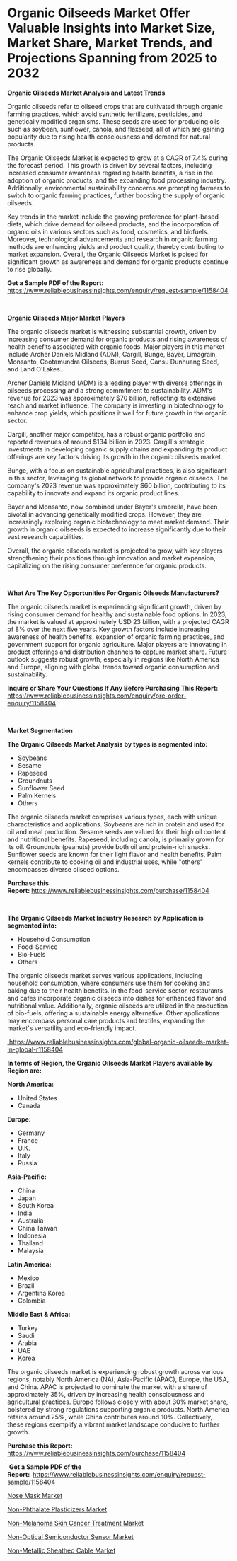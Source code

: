 <p><h1>Organic Oilseeds Market Offer Valuable Insights into Market Size, Market Share, Market Trends, and Projections Spanning from 2025 to 2032</h1></p><p><strong>Organic Oilseeds Market Analysis and Latest Trends</strong></p>
<p><p>Organic oilseeds refer to oilseed crops that are cultivated through organic farming practices, which avoid synthetic fertilizers, pesticides, and genetically modified organisms. These seeds are used for producing oils such as soybean, sunflower, canola, and flaxseed, all of which are gaining popularity due to rising health consciousness and demand for natural products.</p><p>The Organic Oilseeds Market is expected to grow at a CAGR of 7.4% during the forecast period. This growth is driven by several factors, including increased consumer awareness regarding health benefits, a rise in the adoption of organic products, and the expanding food processing industry. Additionally, environmental sustainability concerns are prompting farmers to switch to organic farming practices, further boosting the supply of organic oilseeds.</p><p>Key trends in the market include the growing preference for plant-based diets, which drive demand for oilseed products, and the incorporation of organic oils in various sectors such as food, cosmetics, and biofuels. Moreover, technological advancements and research in organic farming methods are enhancing yields and product quality, thereby contributing to market expansion. Overall, the Organic Oilseeds Market is poised for significant growth as awareness and demand for organic products continue to rise globally.</p></p>
<p><strong>Get a Sample PDF of the Report:&nbsp;</strong> <a href="https://www.reliablebusinessinsights.com/enquiry/request-sample/1158404?utm_campaign=96&utm_medium=2&utm_source=Github&utm_content=ia&utm_term=21032025&utm_id=organic-oilseeds">https://www.reliablebusinessinsights.com/enquiry/request-sample/1158404</a></p>
<p>&nbsp;</p>
<p><strong>Organic Oilseeds Major Market Players</strong></p>
<p><p>The organic oilseeds market is witnessing substantial growth, driven by increasing consumer demand for organic products and rising awareness of health benefits associated with organic foods. Major players in this market include Archer Daniels Midland (ADM), Cargill, Bunge, Bayer, Limagrain, Monsanto, Cootamundra Oilseeds, Burrus Seed, Gansu Dunhuang Seed, and Land O'Lakes.</p><p>Archer Daniels Midland (ADM) is a leading player with diverse offerings in oilseeds processing and a strong commitment to sustainability. ADM's revenue for 2023 was approximately $70 billion, reflecting its extensive reach and market influence. The company is investing in biotechnology to enhance crop yields, which positions it well for future growth in the organic sector.</p><p>Cargill, another major competitor, has a robust organic portfolio and reported revenues of around $134 billion in 2023. Cargill's strategic investments in developing organic supply chains and expanding its product offerings are key factors driving its growth in the organic oilseeds market.</p><p>Bunge, with a focus on sustainable agricultural practices, is also significant in this sector, leveraging its global network to provide organic oilseeds. The company's 2023 revenue was approximately $60 billion, contributing to its capability to innovate and expand its organic product lines.</p><p>Bayer and Monsanto, now combined under Bayer's umbrella, have been pivotal in advancing genetically modified crops. However, they are increasingly exploring organic biotechnology to meet market demand. Their growth in organic oilseeds is expected to increase significantly due to their vast research capabilities.</p><p>Overall, the organic oilseeds market is projected to grow, with key players strengthening their positions through innovation and market expansion, capitalizing on the rising consumer preference for organic products.</p></p>
<p>&nbsp;</p>
<p><strong>What Are The Key Opportunities For Organic Oilseeds Manufacturers?</strong></p>
<p><p>The organic oilseeds market is experiencing significant growth, driven by rising consumer demand for healthy and sustainable food options. In 2023, the market is valued at approximately USD 23 billion, with a projected CAGR of 8% over the next five years. Key growth factors include increasing awareness of health benefits, expansion of organic farming practices, and government support for organic agriculture. Major players are innovating in product offerings and distribution channels to capture market share. Future outlook suggests robust growth, especially in regions like North America and Europe, aligning with global trends toward organic consumption and sustainability.</p></p>
<p><strong>Inquire or Share Your Questions If Any Before Purchasing This Report:</strong> <a href="https://www.reliablebusinessinsights.com/enquiry/pre-order-enquiry/1158404?utm_campaign=96&utm_medium=2&utm_source=Github&utm_content=ia&utm_term=21032025&utm_id=organic-oilseeds">https://www.reliablebusinessinsights.com/enquiry/pre-order-enquiry/1158404</a></p>
<p>&nbsp;</p>
<p><strong>Market Segmentation</strong></p>
<p><strong>The Organic Oilseeds Market Analysis by types is segmented into:</strong></p>
<p><ul><li>Soybeans</li><li>Sesame</li><li>Rapeseed</li><li>Groundnuts</li><li>Sunflower Seed</li><li>Palm Kernels</li><li>Others</li></ul></p>
<p><p>The organic oilseeds market comprises various types, each with unique characteristics and applications. Soybeans are rich in protein and used for oil and meal production. Sesame seeds are valued for their high oil content and nutritional benefits. Rapeseed, including canola, is primarily grown for its oil. Groundnuts (peanuts) provide both oil and protein-rich snacks. Sunflower seeds are known for their light flavor and health benefits. Palm kernels contribute to cooking oil and industrial uses, while "others" encompasses diverse oilseed options.</p></p>
<p><strong>Purchase this Report:&nbsp;</strong><a href="https://www.reliablebusinessinsights.com/purchase/1158404?utm_campaign=96&utm_medium=2&utm_source=Github&utm_content=ia&utm_term=21032025&utm_id=organic-oilseeds">https://www.reliablebusinessinsights.com/purchase/1158404</a></p>
<p>&nbsp;</p>
<p><strong>The Organic Oilseeds Market Industry Research by Application is segmented into:</strong></p>
<p><ul><li>Household Consumption</li><li>Food-Service</li><li>Bio-Fuels</li><li>Others</li></ul></p>
<p><p>The organic oilseeds market serves various applications, including household consumption, where consumers use them for cooking and baking due to their health benefits. In the food-service sector, restaurants and cafes incorporate organic oilseeds into dishes for enhanced flavor and nutritional value. Additionally, organic oilseeds are utilized in the production of bio-fuels, offering a sustainable energy alternative. Other applications may encompass personal care products and textiles, expanding the market's versatility and eco-friendly impact.</p></p>
<p><a href="https://www.reliablebusinessinsights.com/global-organic-oilseeds-market-in-global-r1158404?utm_campaign=96&utm_medium=2&utm_source=Github&utm_content=ia&utm_term=21032025&utm_id=organic-oilseeds">&nbsp;https://www.reliablebusinessinsights.com/global-organic-oilseeds-market-in-global-r1158404</a></p>
<p><strong>In terms of Region, the Organic Oilseeds Market Players available by Region are:</strong></p>
<p>
    <p> <strong> North America: </strong>
        <ul>
            <li>United States</li>
            <li>Canada</li>
        </ul>
        </p> 
    <p> <strong> Europe: </strong>
        <ul>
            <li>Germany</li>
            <li>France</li>
            <li>U.K.</li>
            <li>Italy</li>
            <li>Russia</li>
        </ul>
        </p> 
    <p> <strong> Asia-Pacific: </strong>
        <ul>
            <li>China</li>
            <li>Japan</li>
            <li>South Korea</li>
            <li>India</li>
            <li>Australia</li>
            <li>China Taiwan</li>
            <li>Indonesia</li>
            <li>Thailand</li>
            <li>Malaysia</li>
        </ul>
        </p> 
    <p> <strong> Latin America: </strong>
        <ul>
            <li>Mexico</li>
            <li>Brazil</li>
            <li>Argentina Korea</li>
            <li>Colombia</li>
        </ul>
        </p> 
    <p> <strong> Middle East & Africa: </strong>
        <ul>
            <li>Turkey</li>
            <li>Saudi</li>
            <li>Arabia</li>
            <li>UAE</li>
            <li>Korea</li>
        </ul>
    </p>
    </p>
<p><p>The organic oilseeds market is experiencing robust growth across various regions, notably North America (NA), Asia-Pacific (APAC), Europe, the USA, and China. APAC is projected to dominate the market with a share of approximately 35%, driven by increasing health consciousness and agricultural practices. Europe follows closely with about 30% market share, bolstered by strong regulations supporting organic products. North America retains around 25%, while China contributes around 10%. Collectively, these regions exemplify a vibrant market landscape conducive to further growth.</p></p>
<p><strong>Purchase this Report: </strong><a href="https://www.reliablebusinessinsights.com/purchase/1158404?utm_campaign=96&utm_medium=2&utm_source=Github&utm_content=ia&utm_term=21032025&utm_id=organic-oilseeds">https://www.reliablebusinessinsights.com/purchase/1158404</a></p>
<p>&nbsp;<strong>Get a Sample PDF of the Report:&nbsp;&nbsp;</strong><a href="https://www.reliablebusinessinsights.com/enquiry/request-sample/1158404?utm_campaign=96&utm_medium=2&utm_source=Github&utm_content=ia&utm_term=21032025&utm_id=organic-oilseeds">https://www.reliablebusinessinsights.com/enquiry/request-sample/1158404</a></p>
<p><strong></strong></p>
<p><p><a href="https://github.com/duskodazzi34/Market-Research-Report-List-1/blob/main/nose-mask-market.md?utm_campaign=96&utm_medium=2&utm_source=Github&utm_content=ia&utm_term=21032025&utm_id=organic-oilseeds">Nose Mask Market</a></p><p><a href="https://github.com/kabotcaddoub/Market-Research-Report-List-1/blob/main/non-phthalate-plasticizers-market.md?utm_campaign=96&utm_medium=2&utm_source=Github&utm_content=ia&utm_term=21032025&utm_id=organic-oilseeds">Non-Phthalate Plasticizers Market</a></p><p><a href="https://github.com/kimomeifbnu26/Market-Research-Report-List-1/blob/main/non-melanoma-skin-cancer-treatment-market.md?utm_campaign=96&utm_medium=2&utm_source=Github&utm_content=ia&utm_term=21032025&utm_id=organic-oilseeds">Non-Melanoma Skin Cancer Treatment Market</a></p><p><a href="https://github.com/forttgoddym7/Market-Research-Report-List-1/blob/main/non-optical-semiconductor-sensor-market.md?utm_campaign=96&utm_medium=2&utm_source=Github&utm_content=ia&utm_term=21032025&utm_id=organic-oilseeds">Non-Optical Semiconductor Sensor Market</a></p><p><a href="https://github.com/daddskokenk4/Market-Research-Report-List-1/blob/main/non-metallic-sheathed-cable-market.md?utm_campaign=96&utm_medium=2&utm_source=Github&utm_content=ia&utm_term=21032025&utm_id=organic-oilseeds">Non-Metallic Sheathed Cable Market</a></p></p>